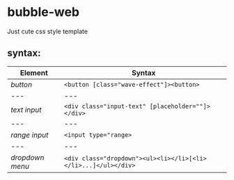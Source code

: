 # bubble-web
Just cute css style template

## syntax:

**Element** | **Syntax**
---|---
*button* | `<button [class="wave-effect"]><button>`
---|---
*text input* | `<div class="input-text" [placeholder=""]></div>`
---|---
*range input* | `<input type="range>`
---|---
*dropdown menu* | `<div class="dropdown"><ul><li></li>[<li></li>...]</ul></div>`
